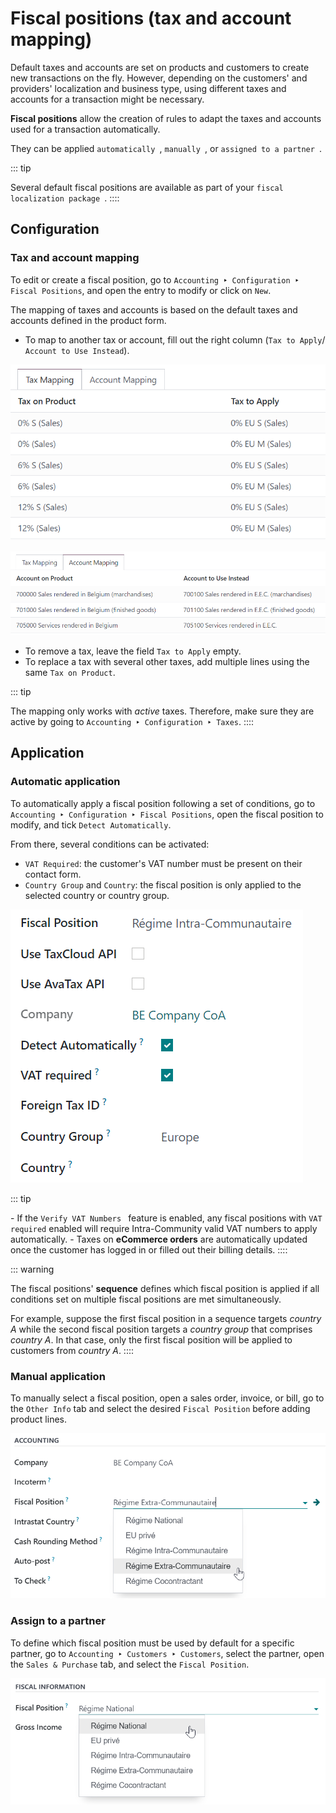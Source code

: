 # Fiscal positions (tax and account mapping)

Default taxes and accounts are set on products and customers to create
new transactions on the fly. However, depending on the customers\' and
providers\' localization and business type, using different taxes and
accounts for a transaction might be necessary.

**Fiscal positions** allow the creation of rules to adapt the taxes and
accounts used for a transaction automatically.

They can be applied
`automatically `, `manually
`, or
`assigned to a partner `.

::: tip

Several default fiscal positions are available as part of your
`fiscal localization
package `.
::::

## Configuration

> 

### Tax and account mapping

To edit or create a fiscal position, go to
`Accounting ‣ Configuration ‣ Fiscal
Positions`, and open the entry
to modify or click on `New`.

The mapping of taxes and accounts is based on the default taxes and
accounts defined in the product form.

- To map to another tax or account, fill out the right column
  (`Tax to Apply`/
  `Account to Use Instead`).

![Example of a fiscal position\'s tax mapping](fiscal_positions/fiscal-positions-tax-mapping.png)

![Example of a fiscal position\'s account mapping](fiscal_positions/fiscal-positions-account-mapping.png)

- To remove a tax, leave the field `Tax to Apply` empty.
- To replace a tax with several other taxes, add multiple lines using
  the same `Tax on
  Product`.

::: tip

The mapping only works with *active* taxes. Therefore, make sure they
are active by going to
`Accounting ‣ Configuration ‣ Taxes`.
::::

## Application

### Automatic application 

To automatically apply a fiscal position following a set of conditions,
go to
`Accounting ‣ Configuration ‣ Fiscal Positions`, open the fiscal position to modify, and tick
`Detect Automatically`.

From there, several conditions can be activated:

- `VAT Required`: the customer\'s VAT
  number must be present on their contact form.
- `Country Group` and
  `Country`: the fiscal position is
  only applied to the selected country or country group.

![Example of a fiscal position automatic application settings](fiscal_positions/fiscal-positions-automatic.png)

::: tip

\- If the `Verify VAT Numbers ` feature is enabled, any fiscal positions with
`VAT required` enabled will require
Intra-Community valid VAT numbers to apply automatically. - Taxes on
**eCommerce orders** are automatically updated once the customer has
logged in or filled out their billing details.
::::

::: warning

The fiscal positions\' **sequence** defines which fiscal position is
applied if all conditions set on multiple fiscal positions are met
simultaneously.

For example, suppose the first fiscal position in a sequence targets
*country A* while the second fiscal position targets a *country group*
that comprises *country A*. In that case, only the first fiscal position
will be applied to customers from *country A*.
::::

### Manual application 

To manually select a fiscal position, open a sales order, invoice, or
bill, go to the `Other Info` tab and
select the desired `Fiscal Position`
before adding product lines.

![Selection of a fiscal position on a sales order, invoice, or bill](fiscal_positions/fiscal-positions-manual.png)

### Assign to a partner 

To define which fiscal position must be used by default for a specific
partner, go to
`Accounting ‣ Customers ‣ Customers`, select the partner, open the
`Sales & Purchase` tab, and select
the `Fiscal Position`.

![Selection of a fiscal position on a customer](fiscal_positions/fiscal-positions-customer.png)

